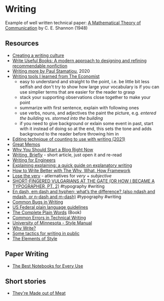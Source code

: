 # Writing

Example of well written technical paper: [A Mathematical Theory of Communication](https://people.math.harvard.edu/~ctm/home/text/others/shannon/entropy/entropy.pdf) by C. E. Shannon (1948)

## Resources

- [Creating a writing culture](https://learnings.substack.com/p/creating-a-writing-culture)
- [Write Useful Books: A modern approach to designing and refining recommendable nonfiction](https://writeusefulbooks.com/)
- [Writing more by Paul Stamatiou](https://paulstamatiou.com/writing-more/), 2020
- [Writing tools I learned from The Economist](https://builtbywords.substack.com/p/writing-tools-i-learned-from-the)
  - easy to understand and straight to the point, i.e. be little bit less selfish and don't try to show how large your vocabulary is if you can use simplier terms that are easier for the reader to grasp
  - stack your supporting observations close together to make your point
  - summarize with first sentence, explain with following ones
  - use verbs, nouns, and adjectives the paint the picture, e.g. _entered the building_ vs. _stormed into the building_
  - if you need to give background or exlain some event in past, start with it instead of doing so at the end, this sets the tone and adds background to the reader before throwing him in
- [Editing technique of counting to use with writing (2021)](https://twitter.com/MarcJBrooker/status/1387562273330188289)
- [Great Memos](https://sriramk.com/memos.html)
- [Why You Should Start a Blog Right Now](https://guzey.com/personal/why-have-a-blog/)
- [Writing, Briefly](http://paulgraham.com/writing44.html) - short article, just open it and re-read
- [Writing for Engineers](https://www.heinrichhartmann.com/posts/writing/)
- [Explaining explaining: a quick guide on explanatory writing](https://lucasfcosta.com/2021/09/30/explaining-in-writing.html)
- [How to Write Better with The Why, What, How Framework](https://eugeneyan.com/writing/writing-docs-why-what-how/)
- [Lose the very](https://www.losethevery.com) - atlernatives for _very_ + _subjective_
- [SHORT-FINGERED VULGARIANS AT THE GATE (OR HOW I BECAME A TYPOGRAPHER, PT. 2)](https://matthewbutterick.com/chron/short-fingered-vulgarians-at-the-gate.html) #typography #writing
- [En dash, em dash and hyphen; what’s the difference? (also ndash and mdash, or n-dash and m-dash)](https://www.punctuationmatters.com/en-dash-em-dash-hyphen/) #typography #writing
- [Common Bugs in Writing](https://www.cs.columbia.edu/~hgs/etc/writing-bugs.html)
- [US Federal plain language guidelines](https://www.plainlanguage.gov)
- [The Complete Plain Words](https://en.wikipedia.org/wiki/The_Complete_Plain_Words) (Book)
- [Common Errors in Technical Writing](https://www.ece.ucdavis.edu/~jowens/commonerrors.html)
- [University of Minnesota - Style Manual](https://web.archive.org/web/20100317141605/http://www1.umn.edu/urelate/style/language-usage.html)
- [Why Write?](https://bastian.rieck.me/blog/posts/2023/writing_why/)
- [Some tactics for writing in public](https://jvns.ca/blog/2023/08/07/tactics-for-writing-in-public/)
- [The Elements of Style](https://faculty.washington.edu/heagerty/Courses/b572/public/StrunkWhite.pdf)

## Paper Writing

- [The Best Notebooks for Every Use](https://www.jetpens.com/blog/The-Best-Notebooks-for-Every-Use/pt/647)

## Short stories

- [They're Made out of Meat](https://www.mit.edu/people/dpolicar/writing/prose/text/thinkingMeat.html)

